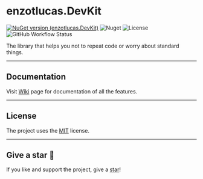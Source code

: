 # enzotlucas.DevKit
[![NuGet version (enzotlucas.DevKit)](https://img.shields.io/nuget/v/enzotlucas.DevKit.svg?style=flat-square)](https://www.nuget.org/packages/enzotlucas.DevKit/)
![Nuget](https://img.shields.io/nuget/dt/enzotlucas.DevKit)
![License](https://img.shields.io/github/license/enzotlucas/enzotlucas-dotnet-devkit-lib)
![GitHub Workflow Status](https://img.shields.io/github/actions/workflow/status/enzotlucas/enzotlucas-dotnet-devkit-lib/production.yml)

The library that helps you not to repeat code or worry about standard things.

***

## Documentation
Visit [Wiki](https://github.com/enzotlucas/enzotlucas-dotnet-devkit-lib/wiki) page for documentation of all the features.

***

## License
The project uses the [MIT](https://github.com/enzotlucas/enzotlucas-dotnet-devkit-lib/blob/main/LICENSE) license.

***

## Give a star 🌟
If you like and support the project, give a [star](https://github.com/enzotlucas/enzotlucas-dotnet-devkit-lib)!
